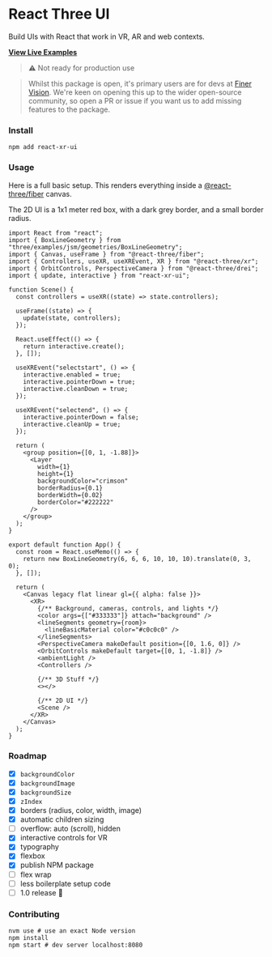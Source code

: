 # React Three UI

Build UIs with React that work in VR, AR and web contexts.

[**View Live Examples**](https://enijar.github.io/react-three-ui/)

> ⚠️ Not ready for production use

> Whilst this package is open, it's primary users are for devs at [Finer Vision](https://github.com/finer-vision). We're
> keen on opening this up to the wider open-source community, so open a PR or issue if you want us to add missing features
> to the package.

### Install

```shell
npm add react-xr-ui
```

### Usage

Here is a full basic setup. This renders everything inside a [@react-three/fiber](https://github.com/pmndrs/react-three-fiber)
canvas.

The 2D UI is a 1x1 meter red box, with a dark grey border, and a small border radius.

```tsx
import React from "react";
import { BoxLineGeometry } from "three/examples/jsm/geometries/BoxLineGeometry";
import { Canvas, useFrame } from "@react-three/fiber";
import { Controllers, useXR, useXREvent, XR } from "@react-three/xr";
import { OrbitControls, PerspectiveCamera } from "@react-three/drei";
import { update, interactive } from "react-xr-ui";

function Scene() {
  const controllers = useXR((state) => state.controllers);

  useFrame((state) => {
    update(state, controllers);
  });

  React.useEffect(() => {
    return interactive.create();
  }, []);

  useXREvent("selectstart", () => {
    interactive.enabled = true;
    interactive.pointerDown = true;
    interactive.cleanDown = true;
  });

  useXREvent("selectend", () => {
    interactive.pointerDown = false;
    interactive.cleanUp = true;
  });

  return (
    <group position={[0, 1, -1.88]}>
      <Layer
        width={1}
        height={1}
        backgroundColor="crimson"
        borderRadius={0.1}
        borderWidth={0.02}
        borderColor="#222222"
      />
    </group>
  );
}

export default function App() {
  const room = React.useMemo(() => {
    return new BoxLineGeometry(6, 6, 6, 10, 10, 10).translate(0, 3, 0);
  }, []);

  return (
    <Canvas legacy flat linear gl={{ alpha: false }}>
      <XR>
        {/** Background, cameras, controls, and lights */}
        <color args={["#333333"]} attach="background" />
        <lineSegments geometry={room}>
          <lineBasicMaterial color="#c0c0c0" />
        </lineSegments>
        <PerspectiveCamera makeDefault position={[0, 1.6, 0]} />
        <OrbitControls makeDefault target={[0, 1, -1.8]} />
        <ambientLight />
        <Controllers />

        {/** 3D Stuff */}
        <></>

        {/** 2D UI */}
        <Scene />
      </XR>
    </Canvas>
  );
}
```

### Roadmap

- [x] `backgroundColor`
- [x] `backgroundImage`
- [x] `backgroundSize`
- [x] `zIndex`
- [x] borders (radius, color, width, image)
- [x] automatic children sizing
- [ ] overflow: auto (scroll), hidden
- [x] interactive controls for VR
- [x] typography
- [x] flexbox
- [x] publish NPM package
- [ ] flex wrap
- [ ] less boilerplate setup code
- [ ] 1.0 release 🎉

### Contributing

```shell
nvm use # use an exact Node version
npm install
npm start # dev server localhost:8080
```
